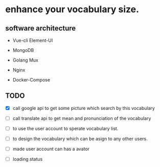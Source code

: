 # enhance your vocabulary size.

## software architecture

- Vue-cli Element-UI

- MongoDB

- Golang Mux

- Nginx

- Docker-Compose

## TODO

- [x] call google api to get some picture which search by this vocabulary

- [ ] call translate api to get mean and pronunciation of the vocabulary

- [ ] to use the user account to sperate vocabulary list.

- [ ] to design the vocabulary which can be asign to any other users.

- [ ] made user account can has a avator

- [ ] loading status
